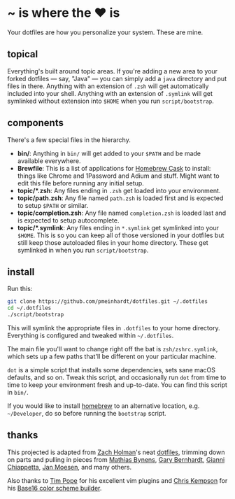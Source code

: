 # ~ is where the ♥ is

Your dotfiles are how you personalize your system. These are mine.

## topical

Everything's built around topic areas. If you're adding a new area to your
forked dotfiles — say, "Java" — you can simply add a `java` directory and put
files in there. Anything with an extension of `.zsh` will get automatically
included into your shell. Anything with an extension of `.symlink` will get
symlinked without extension into `$HOME` when you run `script/bootstrap`.

## components

There's a few special files in the hierarchy.

- **bin/**: Anything in `bin/` will get added to your `$PATH` and be made
  available everywhere.
- **Brewfile**: This is a list of applications for [Homebrew Cask](http://caskroom.io) to install: things like Chrome and 1Password and Adium and stuff. Might want to edit this file before running any initial setup.
- **topic/\*.zsh**: Any files ending in `.zsh` get loaded into your
  environment.
- **topic/path.zsh**: Any file named `path.zsh` is loaded first and is
  expected to setup `$PATH` or similar.
- **topic/completion.zsh**: Any file named `completion.zsh` is loaded
  last and is expected to setup autocomplete.
- **topic/\*.symlink**: Any files ending in `*.symlink` get symlinked into
  your `$HOME`. This is so you can keep all of those versioned in your dotfiles
  but still keep those autoloaded files in your home directory. These get
  symlinked in when you run `script/bootstrap`.

## install

Run this:

```sh
git clone https://github.com/pmeinhardt/dotfiles.git ~/.dotfiles
cd ~/.dotfiles
./script/bootstrap
```

This will symlink the appropriate files in `.dotfiles` to your home directory.
Everything is configured and tweaked within `~/.dotfiles`.

The main file you'll want to change right off the bat is `zsh/zshrc.symlink`,
which sets up a few paths that'll be different on your particular machine.

`dot` is a simple script that installs some dependencies, sets sane macOS
defaults, and so on. Tweak this script, and occasionally run `dot` from
time to time to keep your environment fresh and up-to-date. You can find
this script in `bin/`.

If you would like to install [homebrew](https://github.com/Homebrew/homebrew)
to an alternative location, e.g. `~/Developer`, do so before running the
`bootstrap` script.

## thanks

This projected is adapted from [Zach Holman](https://github.com/holman)'s
neat [dotfiles](https://github.com/holman/dotfiles), trimming down on parts
and pulling in pieces from
[Mathias Bynens](https://github.com/mathiasbynens/dotfiles),
[Gary Bernhardt](https://github.com/garybernhardt/dotfiles),
[Gianni Chiappetta](https://github.com/gf3/dotfiles),
[Jan Moesen](https://github.com/janmoesen/tilde), and many others.

Also thanks to [Tim Pope](https://github.com/tpope/) for his excellent vim
plugins and [Chris Kempson](https://github.com/chriskempson) for his
[Base16 color scheme builder](https://github.com/chriskempson/base16-builder).

